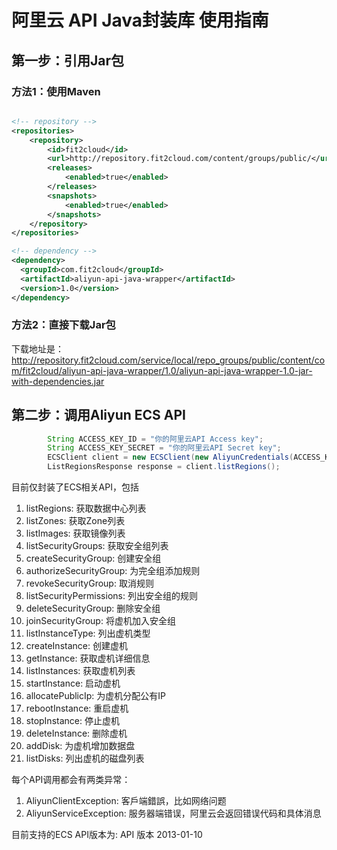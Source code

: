 # 阿里云 API Java封装库 使用指南

## 第一步：引用Jar包

### 方法1：使用Maven

```xml

<!-- repository -->
<repositories>
	<repository>
		<id>fit2cloud</id>
		<url>http://repository.fit2cloud.com/content/groups/public/</url>
		<releases>
			<enabled>true</enabled>
		</releases>
		<snapshots>
			<enabled>true</enabled>
		</snapshots>
	</repository>  
</repositories>

<!-- dependency -->
<dependency>
  <groupId>com.fit2cloud</groupId>
  <artifactId>aliyun-api-java-wrapper</artifactId>
  <version>1.0</version>
</dependency>
```

### 方法2：直接下载Jar包

下载地址是：
http://repository.fit2cloud.com/service/local/repo_groups/public/content/com/fit2cloud/aliyun-api-java-wrapper/1.0/aliyun-api-java-wrapper-1.0-jar-with-dependencies.jar

## 第二步：调用Aliyun ECS API

```java
 		String ACCESS_KEY_ID = "你的阿里云API Access key";
    	String ACCESS_KEY_SECRET = "你的阿里云API Secret key";
        ECSClient client = new ECSClient(new AliyunCredentials(ACCESS_KEY_ID, ACCESS_KEY_SECRET));
        ListRegionsResponse response = client.listRegions();		
```
目前仅封装了ECS相关API，包括

1. listRegions: 获取数据中心列表
2. listZones: 获取Zone列表
3. listImages: 获取镜像列表
4. listSecurityGroups: 获取安全组列表
5. createSecurityGroup: 创建安全组
6. authorizeSecurityGroup: 为完全组添加规则
7. revokeSecurityGroup: 取消规则
8. listSecurityPermissions: 列出安全组的规则
9. deleteSecurityGroup: 删除安全组
10. joinSecurityGroup: 将虚机加入安全组
11. listInstanceType: 列出虚机类型
12. createInstance: 创建虚机
13. getInstance: 获取虚机详细信息
14. listInstances: 获取虚机列表
15. startInstance: 启动虚机
16. allocatePublicIp: 为虚机分配公有IP
17. rebootInstance: 重启虚机
18. stopInstance: 停止虚机
19. deleteInstance: 删除虚机
20. addDisk: 为虚机增加数据盘
21. listDisks: 列出虚机的磁盘列表

每个API调用都会有两类异常：

1. AliyunClientException: 客戶端錯誤，比如网络问题
2. AliyunServiceException: 服务器端错误，阿里云会返回错误代码和具体消息

目前支持的ECS API版本为: API 版本 2013-01-10
